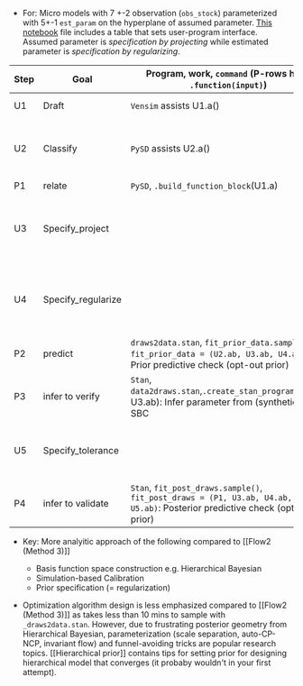 - For: Micro models with 7 +-2 observation (`obs_stock`) parameterized with 5+-1 `est_param` on the hyperplane of assumed parameter. [This notebook](https://github.com/hyunjimoon/pysd/blob/stan-backend/test_scripts/demand_supply.ipynb) file includes a table that sets user-program interface. Assumed parameter is _specification by projecting_ while estimated parameter is _specification by regularizing_. 

| Step | Goal               | Program, work, `command` (P-rows have `.function(input)`)                                                                      | User's work                                                                                                    | output format                                                  |
| ---- | ------------------ | ------------------------------------------------------------------------------------------------------------------------------ | -------------------------------------------------------------------------------------------------------------- | -------------------------------------------------------------- |
| U1   | Draft              | `Vensim` assists U1.a()                                                                                                        | a. Translate mental model to SD model                                                                          | `.mdl`                                                         |
| U2   | Classify           | `PySD` assists U2.a()                                                                                                          | a. Classify parameters `est_param`, `ass_param`, b. Select `obs_state` among stocks                            | `.json`                                                        |
| P1   | relate             | `PySD`, `.build_function_block`(U1.a)                                                                                          |                                                                                                                | `relation.stan`                                                |
| U3   | Specify_project    |                                                                                                                                | a. Supply value or series of `assmed_param`, b. Choose `family`(:= dist. of `msr_err_scale`)                   | `draws2data.stan` gq block,  `data2draws.stan` model, gq block |
| U4   | Specify_regularize |                                                                                                                                | a. Set {min, mode, max} of `est_param`'s prior param (optional) b. Choose `prior_family`(default: PERT Normal) | `draws2data.stan` gq block,  `data2draws.stan` model, gq block |
| P2   | predict            | `draws2data.stan`, `fit_prior_data.sample()`, `fit_prior_data = (U2.ab, U3.ab, U4.ab)`: Prior predictive check (opt-out prior) |                                                                                                                |                                                                |
| P3   | infer to verify    | `Stan`, `data2draws.stan`,`.create_stan_program`(U2.ab, U3.ab): Infer parameter from (synthetic) data: SBC                     |                                                                                                                | Prior predictive check plot (summary stats.)                   |
| U5   | Specify_tolerance  |                                                                                                                                | a. Set precision with `iter_sampling` (:= # of samples), b. Select posterior approximator                      | $\gamma$ from SBC-graphics                                     |
| P4   | infer to validate  | `Stan`, `fit_post_draws.sample()`, ` fit_post_draws = (P1, U3.ab, U4.ab, U5.ab)`: Posterior predictive check (opt-in prior)    |                                                                                                                | Posterior predictive check plot                                |

- Key: More analyitic approach of the following compared to [[Flow2 (Method 3)]]
	- Basis function space construction e.g. Hierarchical Bayesian
	- Simulation-based Calibration
	- Prior specification (= regularization) 

- Optimization algorithm design is less emphasized  compared to [[Flow2 (Method 3)]] as takes less than 10 mins to sample with `_draws2data.stan`. However, due to frustrating posterior geometry from Hierarchical Bayesian, parameterization (scale separation, auto-CP-NCP, invariant flow) and funnel-avoiding tricks are popular research topics. [[Hierarchical prior]] contains tips for setting prior for designing hierarchical model that converges (it probaby wouldn't in your first attempt).
  
